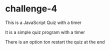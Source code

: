 # challenge-4

This is a JavaScript Quiz with a timer

It is a simple quiz program with a timer

There is an option ton restart the quiz at the end 
